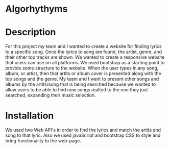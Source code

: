 # Algorhythyms

# Description
For this project my team and I wanted to create a website for finding lyrics to a specific song. Once the lyrics to song are found, the artist, genre, and their other top tracks are shown. We wanted to create a responsive website that users can use on all platforms. We used bootstrap as a starting point to provide some structure to the website. When the user types in any song, album, or artist, then that artits or album cover is presented along with the top songs and the genre. My team and I want to present other songs and albums by the artits/song that is being searched because we wanted to allow users to be able to find new songs realted to the one they just searched, expanding their music selection.

# Installation 
We used two Web API's in order to find the lyrics and match the artits and song to that lyric. Also we used javaScript and bootstrap CSS to style and bring functionality to the web-page.
